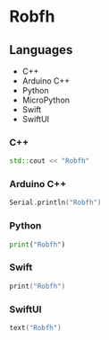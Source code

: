 # Robfh
## Languages
- C++
- Arduino C++
- Python
- MicroPython
- Swift
- SwiftUI

### C++
```cpp
std::cout << "Robfh"
```
### Arduino C++
```ino
Serial.println("Robfh")
```
### Python
```py
print("Robfh")
```
### Swift
```swift
print("Robfh")
```
### SwiftUI
```swift
text("Robfh")
```
